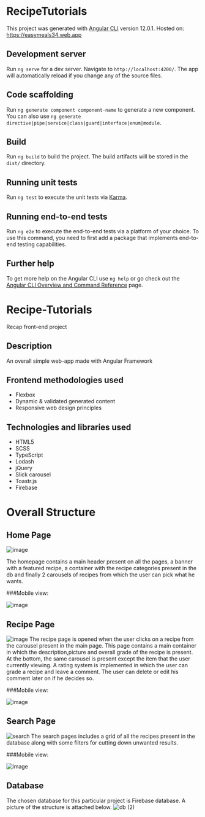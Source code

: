 # RecipeTutorials

This project was generated with [Angular CLI](https://github.com/angular/angular-cli) version 12.0.1.
Hosted on: https://easymeals34.web.app

## Development server

Run `ng serve` for a dev server. Navigate to `http://localhost:4200/`. The app will automatically reload if you change any of the source files.

## Code scaffolding

Run `ng generate component component-name` to generate a new component. You can also use `ng generate directive|pipe|service|class|guard|interface|enum|module`.

## Build

Run `ng build` to build the project. The build artifacts will be stored in the `dist/` directory.

## Running unit tests

Run `ng test` to execute the unit tests via [Karma](https://karma-runner.github.io).

## Running end-to-end tests

Run `ng e2e` to execute the end-to-end tests via a platform of your choice. To use this command, you need to first add a package that implements end-to-end testing capabilities.

## Further help

To get more help on the Angular CLI use `ng help` or go check out the [Angular CLI Overview and Command Reference](https://angular.io/cli) page.

# Recipe-Tutorials
Recap front-end project

## Description
An overall simple web-app made with Angular Framework

## Frontend methodologies used
- Flexbox
- Dynamic & validated generated content
- Responsive web design principles

## Technologies and libraries used
- HTML5
- SCSS
- TypeScript
- Lodash
- jQuery
- Slick carousel
- Toastr.js
- Firebase

# Overall Structure

## Home Page
![image](https://user-images.githubusercontent.com/50795013/123331950-96d78380-d548-11eb-850d-8ed7acb8ab93.png)

The homepage contains a main header present on all the pages, a banner with a featured recipe, a container with the recipe categories present in the db and finally 2 carousels of recipes from which the user can pick what he wants.

###Mobile view: 

![image](https://user-images.githubusercontent.com/50795013/123332234-e9b13b00-d548-11eb-9fee-e27dc9a4e746.png)


## Recipe Page
![image](https://user-images.githubusercontent.com/50795013/123332073-b5d61580-d548-11eb-8198-1ed9de6a55a4.png)
The recipe page is opened when the user clicks on a recipe from the carousel present in the main page.
This page contains a main container in which the description,picture and overall grade of the recipe is present.
At the bottom, the same carousel is present except the item that the user currently viewing.
A rating system is implemented in which the user can grade a recipe and leave a comment. The user can delete or edit his comment later on if he decides so.

###Mobile view:

![image](https://user-images.githubusercontent.com/50795013/123332311-051c4600-d549-11eb-8363-abbbf83632ab.png)

## Search Page
![search](https://user-images.githubusercontent.com/50795013/119495576-3697cb00-bd6b-11eb-9c0f-4777217c6cfc.png)
The search pages includes a grid of all the recipes present in the database along with some filters for cutting down unwanted results.

###Mobile view:

![image](https://user-images.githubusercontent.com/50795013/123332403-1ebd8d80-d549-11eb-9613-e3d276b63bfc.png)


## Database
The chosen database for this particular project is Firebase database. A picture of the structure is attached below.
![db (2)](https://user-images.githubusercontent.com/50795013/119509009-eb84b480-bd78-11eb-9d24-20b2d2fc871d.png)





